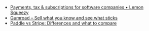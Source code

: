 - [Payments, tax & subscriptions for software companies • Lemon Squeezy](https://www.lemonsqueezy.com/)
- [Gumroad – Sell what you know and see what sticks](https://gumroad.com/)
- [Paddle vs Stripe: Differences and what to compare](https://www.paddle.com/compare/stripe)